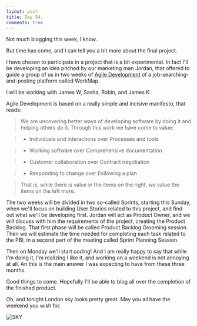 ```yaml
---
layout: post
title: Day 54.
comments: true
---
```


Not much blogging this week, I know.

But time has come, and I can tell you a bit more about the final project.

I have chosen to participate in a project that is a bit experimental. In fact I'll be developing an idea pitched by our marketing man Jordan, that offered to guide a group of us in two weeks of [Agile Development](http://en.wikipedia.org/wiki/Agile_software_development) of a job-searching-and-posting platform called WorkMap.

I will be working with James W, Sasha, Robin, and James K.

Agile Development is based on a really simple and incisive manifesto, that reads:

>We are uncovering better ways of developing software by doing it and helping others do it. Through this work we have come to value:

>* Individuals and interactions over Processes and tools

>* Working software over Comprehensive documentation

>* Customer collaboration over Contract negotiation

>* Responding to change over Following a plan

>That is, while there is value in the items on the right, we value the items on the left more.

The two weeks will be divided in two so-called Sprints, starting this Sunday, when we'll focus on building User Stories related to this project, and find out what we'll be developing first. Jordan will act as Product Owner, and we will discuss with him the requirements of the project, creating the Product Backlog. That first phase will be called Product Backlog Grooming session. Then we will estimate the time needed for completing each task related to the PBI, in a second part of the meeting called Sprint Planning Session.

Then on Monday we'll start coding! And I am really happy to say that while I'm doing it, I'm realizing I like it, and working on a weekend is not annoying at all. An this is the main answer I was expecting to have from these three months.

Good things to come. Hopefully I'll be able to blog all over the completion of the finished product.

Oh, and tonight London sky looks pretty great. May you all have the weekend you wish for.

![SKY](http://federicomaffei.github.io/public/images/sky.jpg)



